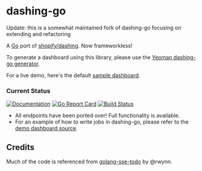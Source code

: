 dashing-go
==========

Update: this is a somewhat maintained fork of dashing-go focusing on extending and refactoring 

A [Go][1] port of [shopify/dashing][2]. Now frameworkless!

To generate a dashboard using this library, please use the [Yeoman dashing-go generator][3].

For a live demo, here's the default [sample dashboard][4].

### Current Status

[![Documentation](https://godoc.org/github.com/shoobyban/dashing?status.svg)](http://godoc.org/github.com/shoobyban/dashing)
[![Go Report Card](https://goreportcard.com/badge/github.com/shoobyban/dashing)](https://goreportcard.com/report/github.com/shoobyban/dashing)
[![Build Status](https://travis-ci.org/ShoobyBan/dashing.svg?branch=master)](https://travis-ci.org/ShoobyBan/dashing)

* All endpoints have been ported over! Full functionality is available.
* For an example of how to write jobs in dashing-go, please refer to the [demo dashboard source][5].

Credits
-------

Much of the code is referenced from [golang-sse-todo][6] by @rwynn.

[1]: http://golang.org
[2]: http://shopify.github.io/dashing
[3]: https://github.com/gigablah/generator-dashing-go
[4]: http://dashing.kuanyen.net
[5]: https://github.com/gigablah/dashing-go-demo
[6]: https://github.com/rwynn/golang-sse-todo
